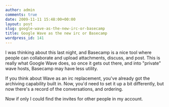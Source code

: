 ```yaml
---
author: admin
comments: true
date: 2009-11-11 15:48:00+00:00
layout: post
slug: google-wave-as-the-new-irc-or-basecamp
title: Google Wave as the new irc or Basecamp
wordpress_id: 141
---
```


I was thinking about this last night, and Basecamp is a nice tool where people can collaborate and upload attachments, discuss, and post. This is really what Google Wave does, so once it gets out there, and into "private" wave hosts, Basecamp may have less utility.

If you think about Wave as an irc replacement, you've already got the archiving capability built in. Now, you'd need to set it up a bit differently, but now there's a record of the conversations, and ordering.

Now if only I could find the invites for other people in my account.
